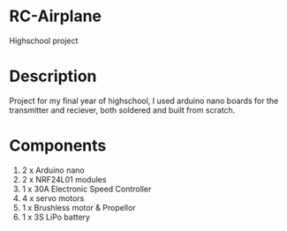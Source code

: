# RC-Airplane
Highschool project

# Description
Project for my final year of highschool, I used arduino nano boards for the transmitter and reciever, both soldered and built from scratch. 

# Components
1. 2 x Arduino nano
2. 2 x NRF24L01 modules
3. 1 x 30A Electronic Speed Controller
4. 4 x servo motors
5. 1 x Brushless motor & Propellor
6. 1 x 3S LiPo battery
